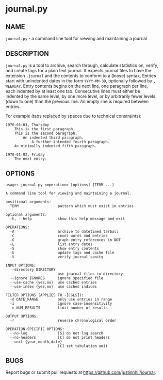journal.py
==========

NAME
----

`journal.py` - a command line tool for viewing and maintaining a journal

DESCRIPTION
-----------

`journal.py` is a tool to archive, search through, calculate statistics on,
verify, and create tags for a plain text journal. It expects journal files to
have the extension `.journal` and the contents to conform to a (loose) syntax.
Entries start with unindented dates in the form `YYYY-MM-DD`, optionally
followed by `, WEEKDAY`. Entry contents begins on the next line, one paragraph
per line, each indented by at least one tab. Consecutive lines must either be
indented by the same level, by one more level, or by arbitrarily fewer levels
(down to one) than the previous line. An empty line is required between entries.

For example (tabs replaced by spaces due to technical constraints):

    1970-01-01, Thursday
        This is the first paragraph.
        This is the second paragraph.
            An indented third paragraph.
                A further-intended fourth paragraph.
        An minimally indented fifth paragraph.
    
    1970-01-02, Friday
        The next entry.

OPTIONS
-------

    usage: journal.py <operation> [options] [TERM ...]

    A command line tool for viewing and maintaining a journal.

    positional arguments:
      TERM                  pattern which must exist in entries

    optional arguments:
      -h, --help            show this help message and exit

    OPERATIONS:
      -A                    archive to datetimed tarball
      -C                    count words and entries
      -G                    graph entry references in DOT
      -L                    list entry dates
      -S                    show entry contents
      -U                    update tags and cache file
      -V                    verify journal sanity

    INPUT OPTIONS:
      --directory DIRECTORY
                            use journal files in directory
      --ignore IGNORES      ignore specified file
      --use-cache {yes,no}  use cached entries
      --use-index {yes,no}  use cached indices

    FILTER OPTIONS (APPLIES TO -[CGLS]):
      -d DATE_RANGE         only use entries in range
      -i                    ignore case-insensitivity
      -n NUM_RESULTS        limit number of results

    OUTPUT OPTIONS:
      -r                    reverse chronological order

    OPERATION-SPECIFIC OPTIONS:
      --no-log              [S] do not log search
      --no-headers          [C] do not print headers
      --unit {year,month,date}
                            [C] set tabulation unit

BUGS
----

Report bugs or submit pull requests at <https://github.com/justinnhli/journal>.
